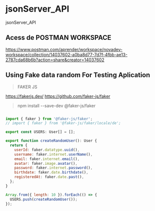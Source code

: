 # jsonServer_API
jsonServer_API



## Acess de POSTMAN WORKSPACE 

https://www.postman.com/aprender/workspace/novadev-workspace/collection/14037602-a0ba8d77-7d7f-4fbb-ae13-2787cda68b6b?action=share&creator=14037602


## Using Fake data random For Testing Aplication

> FAKER JS

https://fakerjs.dev/
https://github.com/faker-js/faker

> npm install --save-dev @faker-js/faker


```js 

import { faker } from '@faker-js/faker';
// import { faker } from '@faker-js/faker/locale/de';

export const USERS: User[] = [];

export function createRandomUser(): User {
  return {
    userId: faker.datatype.uuid(),
    username: faker.internet.userName(),
    email: faker.internet.email(),
    avatar: faker.image.avatar(),
    password: faker.internet.password(),
    birthdate: faker.date.birthdate(),
    registeredAt: faker.date.past(),
  };
}

Array.from({ length: 10 }).forEach(() => {
  USERS.push(createRandomUser());
});


```

